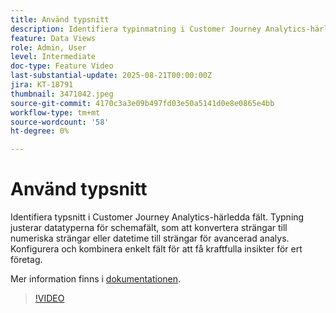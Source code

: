 ```yaml
---
title: Använd typsnitt
description: Identifiera typinmatning i Customer Journey Analytics-härledda fält.
feature: Data Views
role: Admin, User
level: Intermediate
doc-type: Feature Video
last-substantial-update: 2025-08-21T00:00:00Z
jira: KT-18791
thumbnail: 3471042.jpeg
source-git-commit: 4170c3a3e09b497fd03e50a5141d0e8e0865e4bb
workflow-type: tm+mt
source-wordcount: '58'
ht-degree: 0%

---
```


# Använd typsnitt

Identifiera typsnitt i Customer Journey Analytics-härledda fält. Typning justerar datatyperna för schemafält, som att konvertera strängar till numeriska strängar eller datetime till strängar för avancerad analys. Konfigurera och kombinera enkelt fält för att få kraftfulla insikter för ert företag.

Mer information finns i [dokumentationen](https://experienceleague.adobe.com/sv/docs/analytics-platform/using/cja-dataviews/derived-fields).

>[!VIDEO](https://video.tv.adobe.com/v/3471058/?learn=on&captions=swe)
